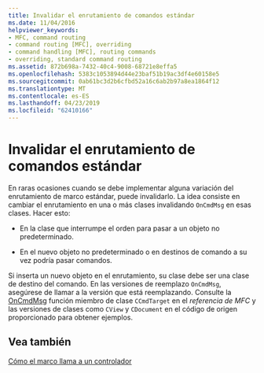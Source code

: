 ```yaml
---
title: Invalidar el enrutamiento de comandos estándar
ms.date: 11/04/2016
helpviewer_keywords:
- MFC, command routing
- command routing [MFC], overriding
- command handling [MFC], routing commands
- overriding, standard command routing
ms.assetid: 872b698a-7432-40c4-9008-68721e8effa5
ms.openlocfilehash: 5383c1053894d44e23baf51b19ac3df4e60158e5
ms.sourcegitcommit: 0ab61bc3d2b6cfbd52a16c6ab2b97a8ea1864f12
ms.translationtype: MT
ms.contentlocale: es-ES
ms.lasthandoff: 04/23/2019
ms.locfileid: "62410166"
---
```

# <a name="overriding-the-standard-command-routing"></a>Invalidar el enrutamiento de comandos estándar

En raras ocasiones cuando se debe implementar alguna variación del enrutamiento de marco estándar, puede invalidarlo. La idea consiste en cambiar el enrutamiento en una o más clases invalidando `OnCmdMsg` en esas clases. Hacer esto:

- En la clase que interrumpe el orden para pasar a un objeto no predeterminado.

- En el nuevo objeto no predeterminado o en destinos de comando a su vez podría pasar comandos.

Si inserta un nuevo objeto en el enrutamiento, su clase debe ser una clase de destino del comando. En las versiones de reemplazo `OnCmdMsg`, asegúrese de llamar a la versión que está reemplazando. Consulte la [OnCmdMsg](../mfc/reference/ccmdtarget-class.md#oncmdmsg) función miembro de clase `CCmdTarget` en el *referencia de MFC* y las versiones de clases como `CView` y `CDocument` en el código de origen proporcionado para obtener ejemplos.

## <a name="see-also"></a>Vea también

[Cómo el marco llama a un controlador](../mfc/how-the-framework-calls-a-handler.md)
